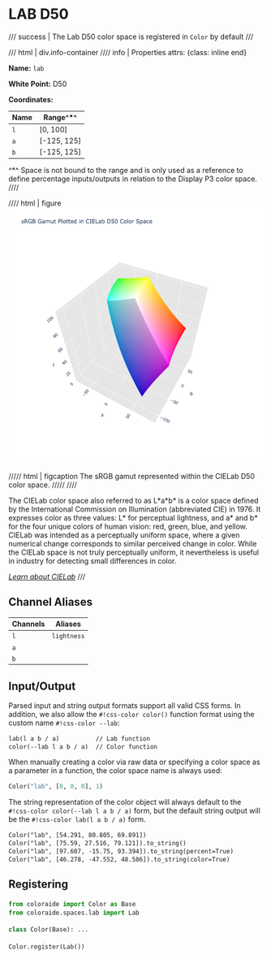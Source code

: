 # LAB D50

/// success | The Lab D50 color space is registered in `Color` by default
///

/// html | div.info-container
//// info | Properties
    attrs: {class: inline end}

**Name:** `lab`

**White Point:** D50

**Coordinates:**

Name | Range^\*^
---- | ---------
`l`  | [0, 100]
`a`  | [-125, 125]
`b`  | [-125, 125]

^\*^ Space is not bound to the range and is only used as a reference to define percentage inputs/outputs in
relation to the Display P3 color space.
////

//// html | figure
![CIELab D50 3D](../images/lab-3d.png)

///// html | figcaption
The sRGB gamut represented within the CIELab D50 color space.
/////
////

The CIELab color space also referred to as L\*a\*b\* is a color space defined by the International Commission on
Illumination (abbreviated CIE) in 1976. It expresses color as three values: L\* for perceptual lightness, and a\* and
b\* for the four unique colors of human vision: red, green, blue, and yellow. CIELab was intended as a perceptually
uniform space, where a given numerical change corresponds to similar perceived change in color. While the CIELab space
is not truly perceptually uniform, it nevertheless is useful in industry for detecting small differences in color.

_[Learn about CIELab](https://en.wikipedia.org/wiki/CIELab_color_space)_
///

## Channel Aliases

Channels | Aliases
-------- | -------
`l`      | `lightness`
`a`      |
`b`      |

## Input/Output

Parsed input and string output formats support all valid CSS forms. In addition, we also allow the
`#!css-color color()` function format using the custom name `#!css-color --lab`:

```css-color
lab(l a b / a)          // Lab function
color(--lab l a b / a)  // Color function
```

When manually creating a color via raw data or specifying a color space as a parameter in a function, the color
space name is always used:

```py
Color("lab", [0, 0, 0], 1)
```

The string representation of the color object will always default to the `#!css-color color(--lab l a b / a)`
form, but the default string output will be the `#!css-color lab(l a b / a)` form.

```playground
Color("lab", [54.291, 80.805, 69.891])
Color("lab", [75.59, 27.516, 79.121]).to_string()
Color("lab", [97.607, -15.75, 93.394]).to_string(percent=True)
Color("lab", [46.278, -47.552, 48.586]).to_string(color=True)
```

## Registering

```py
from coloraide import Color as Base
from coloraide.spaces.lab import Lab

class Color(Base): ...

Color.register(Lab())
```
